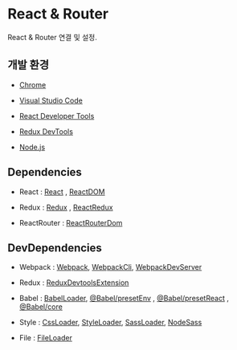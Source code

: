 #  React & Router

React & Router 연결 및 설정. 

##  개발 환경 

- [Chrome](https://www.google.com/intl/ko/chrome/)

- [Visual Studio Code](https://code.visualstudio.com/)

- [React Developer Tools](https://chrome.google.com/webstore/detail/react-developer-tools/fmkadmapgofadopljbjfkapdkoienihi?hl=ko)

- [Redux DevTools](https://chrome.google.com/webstore/detail/redux-devtools/lmhkpmbekcpmknklioeibfkpmmfibljd?hl=ko)

- [Node.js](https://nodejs.org/ko/)

##  Dependencies

- React : [React](https://www.npmjs.com/package/react) , [ReactDOM](https://www.npmjs.com/package/react-dom)

- Redux : [Redux](https://www.npmjs.com/package/redux) , [ReactRedux](https://www.npmjs.com/package/react-redux)

- ReactRouter : [ReactRouterDom](https://www.npmjs.com/package/react-router-dom)
  
##  DevDependencies
  
- Webpack : [Webpack](https://www.npmjs.com/package/webpack), [WebpackCli](https://www.npmjs.com/package/webpack-cli), [WebpackDevServer](https://www.npmjs.com/package/webpack-dev-server)

- Redux : [ReduxDevtoolsExtension](https://www.npmjs.com/package/redux-devtools-extension)

- Babel : [BabelLoader](https://www.npmjs.com/package/babel-loader), [@Babel/presetEnv](https://www.npmjs.com/package/@babel/preset-env) , [@Babel/presetReact](https://www.npmjs.com/package/@babel/preset-react) , [@Babel/core](https://www.npmjs.com/package/@babel/core)

- Style : [CssLoader](https://www.npmjs.com/package/css-loader), [StyleLoader](https://www.npmjs.com/package/style-loader), [SassLoader](https://www.npmjs.com/package/sass-loader), [NodeSass](https://www.npmjs.com/package/node-sass)

- File : [FileLoader](https://www.npmjs.com/package/file-loaders)
